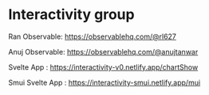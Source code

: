 # Interactivity group

Ran Observable: https://observablehq.com/@rl627

Anuj Observable: https://observablehq.com/@anujtanwar

Svelte App : <a href="https://interactivity-v0.netlify.app/chartShow" target="_blank">https://interactivity-v0.netlify.app/chartShow</a>

Smui Svelte App : https://interactivity-smui.netlify.app/mui

